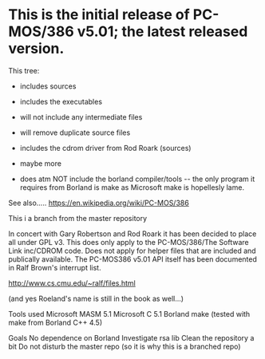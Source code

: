 # This is the initial release of PC-MOS/386 v5.01; the latest released version. 

This tree:

* includes sources
* includes the executables
* will not include any intermediate files
* will remove duplicate source files
* includes the cdrom driver from Rod Roark (sources)
* maybe more

* does atm NOT include the borland compiler/tools --  the only program it requires from Borland is make as
Microsoft make is hopellesly lame.

See also.....  https://en.wikipedia.org/wiki/PC-MOS/386

This i a branch from the master repository

In concert with Gary Robertson and Rod Roark it has been decided to place all under GPL v3.
This does only apply to the PC-MOS/386/The Software Link inc/CDROM code. Does not apply for helper files that 
are included and publically available.
The PC-MOS386 v5.01 API itself has been documented in Ralf Brown's interrupt list.

http://www.cs.cmu.edu/~ralf/files.html

(and yes Roeland's name is still in the book as well...)

Tools used
Microsoft MASM 5.1
Microsoft C 5.1
Borland make (tested with make from Borland C++ 4.5)

Goals
No dependence on Borland
Investigate rsa lib
Clean the repository a bit
Do not disturb the master repo (so it is why this is a branched repo)

